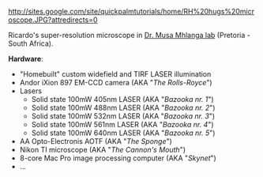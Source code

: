 http://sites.google.com/site/quickpalmtutorials/home/RH%20hugs%20microscope.JPG?attredirects=0

Ricardo's super-resolution microscope in [Dr. Musa Mhlanga lab](http://mhlangalab.synbio.csir.co.za/) (Pretoria - South Africa).

**Hardware**:
  * "Homebuilt" custom widefield and TIRF LASER illumination
  * Andor iXion 897 EM-CCD camera (AKA "_The Rolls-Royce_")
  * Lasers
    * Solid state 100mW 405nm LASER (AKA "_Bazooka nr. 1_")
    * Solid state 100mW 488nm LASER (AKA "_Bazooka nr. 2_")
    * Solid state 100mW 532nm LASER (AKA "_Bazooka nr. 3_")
    * Solid state 100mW 561nm LASER (AKA "_Bazooka nr. 4_")
    * Solid state 100mW 640nm LASER (AKA "_Bazooka nr. 5_")
  * AA Opto-Electronis AOTF (AKA "_The Sponge_")
  * Nikon TI microscope (AKA "_The Cannon's Mouth_")
  * 8-core Mac Pro image processing computer (AKA "_Skynet_")
  * ...